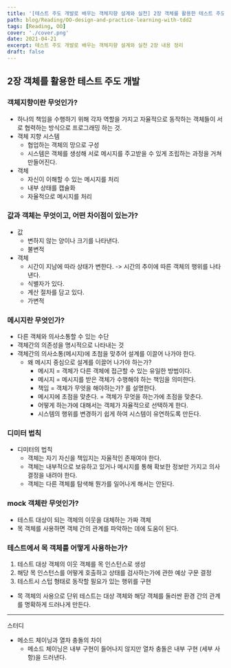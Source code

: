 ```yaml
---
title: '[테스트 주도 개발로 배우는 객체지향 설계와 실천] 2장 객체를 활용한 테스트 주도 개발'
path: blog/Reading/OO-design-and-practice-learning-with-tdd2
tags: [Reading, OO]
cover: './cover.png'
date: 2021-04-21
excerpt: 테스트 주도 개발로 배우는 객체지향 설계와 실천 2장 내용 정리
draft: false
---
```


## 2장 객체를 활용한 테스트 주도 개발

### 객체지향이란 무엇인가?

- 하나의 책임을 수행하기 위해 각자 역할을 가지고 자율적으로 동작하는 객체들이 서로 협력하는 방식으로 프로그래밍 하는 것.
- 객체 지향 시스템
  - 협업하는 객체의 망으로 구성
  - 시스템은 객체를 생성해 서로 메시지를 주고받을 수 있게 조립하는 과정을 거쳐 만들어진다.
- 객체
  - 자신이 이해할 수 있는 메시지를 처리
  - 내부 상태를 캡슐화
  - 자율적으로 메시지를 처리

### 값과 객체는 무엇이고, 어떤 차이점이 있는가?

- 값
  - 변하지 않는 양이나 크기를 나타낸다.
  - 불변적
- 객체
  - 시간이 지남에 따라 상태가 변한다. -> 시간의 추이에 따른 객체의 행위를 나타낸다.
  - 식별자가 있다.
  - 계산 절차를 담고 있다.
  - 가변적

### 메시지란 무엇인가?

- 다른 객체와 의사소통할 수 있는 수단
- 객체간의 의존성을 명시적으로 나타내는 것
- 객체간의 의사소통(메시지)에 초첨을 맞추어 설계를 이끌어 나가야 한다.
  - 왜 메시지 중심으로 설계를 이끌어 나가야 하는가?
    - 메시지 = 객체가 다른 객체에 접근할 수 있는 유일한 방법이다.
    - 메시지 = 메시지를 받은 객체가 수행해야 하는 책임을 의미한다.
    - 책임 = 객체가 무엇을 해야하는가? 를 설명한다.
    - 메시지에 초점을 맞춘다. = 객체가 무엇을 하는가에 초점을 맞춘다.
    - 어떻게 하는가에 대해서는 객체가 자율적으로 선택하게 한다.
    - 시스템의 행위를 변경하기 쉽게 하여 시스템이 유연하도록 만든다.

### 디미터 법칙

- 디미터의 법칙
  - 객체는 자기 자신을 책임지는 자율적인 존재여야 한다.
  - 객체는 내부적으로 보유하고 있거나 메시지를 통해 확보한 정보만 가지고 의사 결정을 내려야 한다.
  - 객체는 다른 객체를 탐색해 뭔가를 일어나게 해서는 안된다.

### mock 객체란 무엇인가?

- 테스트 대상이 되는 객체의 이웃을 대체하는 가짜 객체
- 목 객체를 사용하면 객체 간의 관계를 파악하는 데에 도움이 된다.

### 테스트에서 목 객체를 어떻게 사용하는가?

1. 테스트 대상 객체의 이웃 객체를 목 인스턴스로 생성
2. 해당 목 인스턴스를 어떻게 호출하고 상태를 검사하는가에 관한 예상 구문 결정
3. 테스트시 스텁 형태로 동작할 필요가 있는 행위를 구현

- 목 객체의 사용으로 단위 테스트는 대상 객체와 해당 객체를 둘러싼 환경 간의 관계를 명확하게 드러나게 만든다.

---

스터디

- 메소드 체이닝과 열차 충돌의 차이
  - 메소드 체이닝은 내부 구현이 들어나지 않지만 열차 충돌은 내부 구현 (세부 사항)을 드러낸다.

